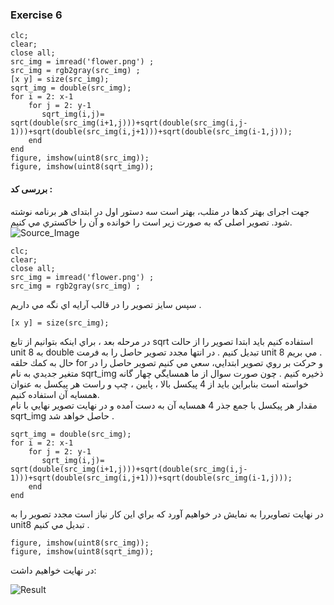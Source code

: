 ### Exercise 6
```
clc;
clear;
close all;
src_img = imread('flower.png') ;
src_img = rgb2gray(src_img) ;
[x y] = size(src_img);
sqrt_img = double(src_img);
for i = 2: x-1
    for j = 2: y-1
       sqrt_img(i,j)= sqrt(double(src_img(i+1,j)))+sqrt(double(src_img(i,j-1)))+sqrt(double(src_img(i,j+1)))+sqrt(double(src_img(i-1,j)));     
    end
end
figure, imshow(uint8(src_img));
figure, imshow(uint8(sqrt_img));
```
#### بررسی کد :
جهت اجرای بهتر کدها در متلب، بهتر است سه دستور اول در ابتدای هر برنامه نوشته شود. 
تصوير اصلی که به صورت زیر است را خوانده و آن را خاكستري مي كنيم.
<br/>
 ![Source_Image](https://github.com/semnan-university-ai/image-processing-class-002/blob/main/exercises/fatemeh456/6/flower.png)

```
clc;
clear;
close all;
src_img = imread('flower.png') ;
src_img = rgb2gray(src_img) ;
```
سپس سايز تصوير را در قالب آرايه اي نگه مي داريم .
 
```
[x y] = size(src_img);
```

در مرحله بعد ، براي اينكه بتوانيم از تابع sqrt استفاده كنيم بايد ابتدا تصوير را از حالت unit 8  به double‌ تبديل كنيم .
در انتها مجدد تصوير حاصل را به فرمت unit 8 مي بريم .
<br/>
حال به كمك حلقه for و حركت بر روي تصوير ابتدايي، سعي مي كنيم تصوير حاصل را در متغير جديدي به نام sqrt_img ذخيره كنيم .
چون صورت سوال از ما همسايگي چهار گانه خواسته است بنابراين بايد از 4 پيكسل بالا ، پايين ، چپ و راست هر پيكسل به عنوان همسايه آن استفاده كنيم.
<br/>
مقدار هر پيكسل با جمع جذر 4 همسايه آن به دست آمده و در نهايت تصوير نهايي با نام sqrt_img حاصل خواهد شد .
```
sqrt_img = double(src_img);
for i = 2: x-1
    for j = 2: y-1
       sqrt_img(i,j)= sqrt(double(src_img(i+1,j)))+sqrt(double(src_img(i,j-1)))+sqrt(double(src_img(i,j+1)))+sqrt(double(src_img(i-1,j)));     
    end
end
```
در نهايت تصاويررا به نمايش در خواهيم آورد كه براي اين كار نياز است مجدد تصوير را به unit8 تبديل مي كنيم . 

```
figure, imshow(uint8(src_img));
figure, imshow(uint8(sqrt_img));
```

در نهايت خواهیم داشت:
 
 ![Result](https://github.com/semnan-university-ai/image-processing-class-002/blob/main/exercises/fatemeh456/6/Result.PNG)
